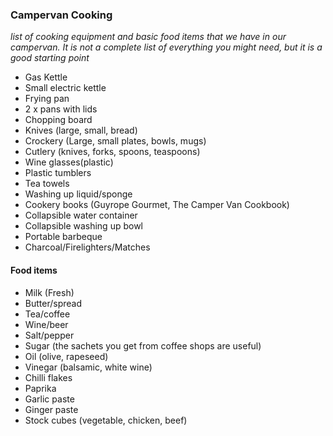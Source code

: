 ### Campervan Cooking
_list of cooking equipment and basic food items that we have in our campervan. It is not a complete list of everything you might need, but it is a good starting point_

- Gas Kettle
- Small electric kettle
- Frying pan
- 2 x pans with lids
- Chopping board
- Knives (large, small, bread)
- Crockery (Large, small plates, bowls, mugs)
- Cutlery (knives, forks, spoons, teaspoons)
- Wine glasses(plastic)
- Plastic tumblers
- Tea towels
- Washing up liquid/sponge
- Cookery books (Guyrope Gourmet, The Camper Van Cookbook)
- Collapsible water container
- Collapsible washing up bowl
- Portable barbeque
- Charcoal/Firelighters/Matches

#### Food items

- Milk (Fresh) 
- Butter/spread
- Tea/coffee
- Wine/beer
- Salt/pepper
- Sugar (the sachets you get from coffee shops are useful)
- Oil (olive, rapeseed)
- Vinegar (balsamic, white wine)
- Chilli flakes
- Paprika
- Garlic paste
- Ginger paste
- Stock cubes (vegetable, chicken, beef)
